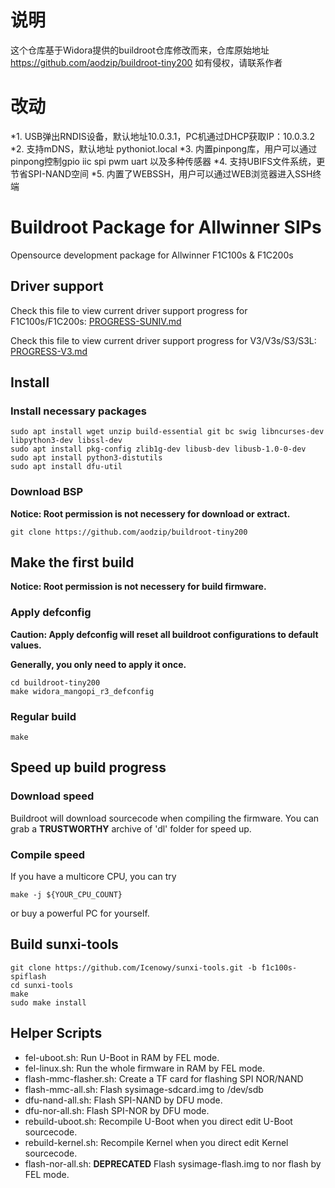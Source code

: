 # 说明
这个仓库基于Widora提供的buildroot仓库修改而来，仓库原始地址 https://github.com/aodzip/buildroot-tiny200
如有侵权，请联系作者

# 改动
*1. USB弹出RNDIS设备，默认地址10.0.3.1，PC机通过DHCP获取IP：10.0.3.2
*2. 支持mDNS，默认地址 pythoniot.local
*3. 内置pinpong库，用户可以通过pinpong控制gpio iic spi pwm uart 以及多种传感器
*4. 支持UBIFS文件系统，更节省SPI-NAND空间
*5. 内置了WEBSSH，用户可以通过WEB浏览器进入SSH终端

# Buildroot Package for Allwinner SIPs
Opensource development package for Allwinner F1C100s & F1C200s

## Driver support
Check this file to view current driver support progress for F1C100s/F1C200s: [PROGRESS-SUNIV.md](PROGRESS-SUNIV.md)

Check this file to view current driver support progress for V3/V3s/S3/S3L: [PROGRESS-V3.md](PROGRESS-V3.md)

## Install

### Install necessary packages
``` shell
sudo apt install wget unzip build-essential git bc swig libncurses-dev libpython3-dev libssl-dev
sudo apt install pkg-config zlib1g-dev libusb-dev libusb-1.0-0-dev
sudo apt install python3-distutils
sudo apt install dfu-util
```

### Download BSP
**Notice: Root permission is not necessery for download or extract.**
```shell
git clone https://github.com/aodzip/buildroot-tiny200
```

## Make the first build
**Notice: Root permission is not necessery for build firmware.**

### Apply defconfig
**Caution: Apply defconfig will reset all buildroot configurations to default values.**

**Generally, you only need to apply it once.**
```shell
cd buildroot-tiny200
make widora_mangopi_r3_defconfig
```

### Regular build
```shell
make
```

## Speed up build progress

### Download speed
Buildroot will download sourcecode when compiling the firmware. You can grab a **TRUSTWORTHY** archive of 'dl' folder for speed up.

### Compile speed
If you have a multicore CPU, you can try
```
make -j ${YOUR_CPU_COUNT}
```
or buy a powerful PC for yourself.

## Build sunxi-tools
```
git clone https://github.com/Icenowy/sunxi-tools.git -b f1c100s-spiflash
cd sunxi-tools
make 
sudo make install
```

## Helper Scripts
 - fel-uboot.sh: Run U-Boot in RAM by FEL mode.
 - fel-linux.sh: Run the whole firmware in RAM by FEL mode.
 - flash-mmc-flasher.sh: Create a TF card for flashing SPI NOR/NAND
 - flash-mmc-all.sh: Flash sysimage-sdcard.img to /dev/sdb
 - dfu-nand-all.sh: Flash SPI-NAND by DFU mode.
 - dfu-nor-all.sh: Flash SPI-NOR by DFU mode.
 - rebuild-uboot.sh: Recompile U-Boot when you direct edit U-Boot sourcecode.
 - rebuild-kernel.sh: Recompile Kernel when you direct edit Kernel sourcecode.
 - flash-nor-all.sh: **DEPRECATED** Flash sysimage-flash.img to nor flash by FEL mode.

